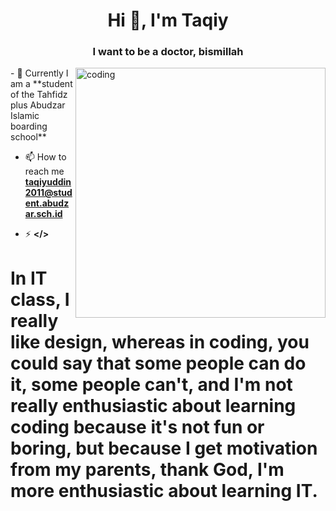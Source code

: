 <h1 align="center">Hi 👋, I'm Taqiy</h1>
<h3 align="center">I want to be a doctor, bismillah</h3>
<img align="right" src="https://abudzar.sch.id/images/abudzar/logo/logo.png" alt="coding" width="400">
- 🌱 Currently I am a **student of the Tahfidz plus Abudzar Islamic boarding school**



- 📫 How to reach me **taqiyuddin2011@student.abudzar.sch.id**

- ⚡ **</>**
<h1>In IT class, I really like design, whereas in coding, you could say that some people can do it, some people can't, and I'm not really enthusiastic about learning coding because it's not fun or boring, but because I get motivation from my parents, thank God, I'm more enthusiastic about learning IT.</h1>





